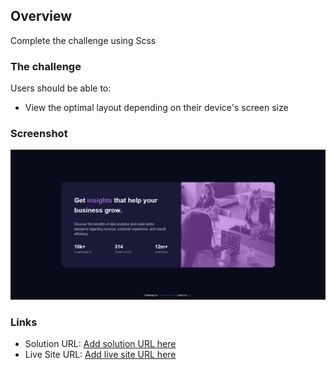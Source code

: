 ## Overview

Complete the challenge using Scss

### The challenge

Users should be able to:

- View the optimal layout depending on their device's screen size

### Screenshot

![](./screenshot/Screenshot%202024-08-26%20at%2023-05-55%20Frontend%20Mentor%20Stats%20preview%20card%20component.png)

### Links

- Solution URL: [Add solution URL here](https://your-solution-url.com)
- Live Site URL: [Add live site URL here](https://your-live-site-url.com)
